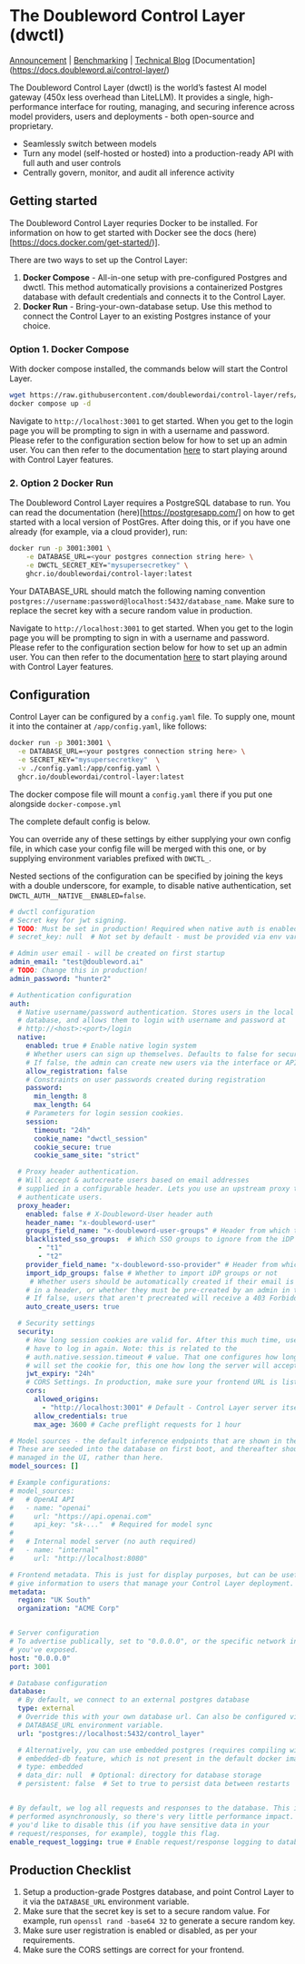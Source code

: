 # The Doubleword Control Layer (dwctl)

[Announcement](https://www.doubleword.ai/resources/doubleword-open-sources-the-worlds-fastest-ai-gateway) | [Benchmarking](https://docs.doubleword.ai/conceptual/21-19-2025-dwctl-benchmark) | [Technical Blog](https://fergusfinn.com/blog/control-layer/)
[Documentation] (https://docs.doubleword.ai/control-layer/)

The Doubleword Control Layer (dwctl) is the world’s fastest AI model gateway (450x less overhead than LiteLLM). It provides a single, high-performance interface for routing, managing, and securing inference across model providers, users and deployments - both open-source and proprietary.
- Seamlessly switch between models
- Turn any model (self-hosted or hosted) into a production-ready API with full auth and user controls
- Centrally govern, monitor, and audit all inference activity
 
## Getting started

The Doubleword Control Layer requries Docker to be installed. For information on how to get started with Docker see the docs (here)[https://docs.docker.com/get-started/)]. 

There are two ways to set up the Control Layer:
1. **Docker Compose** - All-in-one setup with pre-configured Postgres and dwctl. This method automatically provisions a containerized Postgres database with default credentials and connects it to the Control Layer.
2. **Docker Run** - Bring-your-own-database setup. Use this method to connect the Control Layer to an existing Postgres instance of your choice.

### Option 1. Docker Compose

With docker compose installed, the commands below will start the Control Layer.  

```bash
wget https://raw.githubusercontent.com/doublewordai/control-layer/refs/heads/main/docker-compose.yml
docker compose up -d
```

Navigate to `http://localhost:3001` to get started. When you get to the login page you will be prompting to sign in with a username and password. Please refer to the configuration section below for how to set up an admin user. You can then refer to the documentation [here](https://docs.doubleword.ai/control-layer/usage/models-and-access) to start playing around with Control Layer features.  


### 2. Option 2 Docker Run 

The Doubleword Control Layer requires a PostgreSQL database to run. You can read the documentation (here)[https://postgresapp.com/] on how to get started with a local version of PostGres. After doing this, or if you have one already (for example, via a cloud provider), run:

```bash
docker run -p 3001:3001 \
    -e DATABASE_URL=<your postgres connection string here> \
    -e DWCTL_SECRET_KEY="mysupersecretkey" \
    ghcr.io/doublewordai/control-layer:latest
```

Your DATABASE_URL should match the following naming convention `postgres://username:password@localhost:5432/database_name`.  Make sure to replace the secret key with a secure random value in production.

Navigate to `http://localhost:3001` to get started. When you get to the login page you will be prompting to sign in with a username and password. Please refer to the configuration section below for how to set up an admin user. You can then refer to the documentation [here](https://docs.doubleword.ai/control-layer/usage/models-and-access) to start playing around with Control Layer features.  

## Configuration

Control Layer can be configured by a `config.yaml` file. To supply one, mount
it into the container at `/app/config.yaml`, like follows:

```bash
docker run -p 3001:3001 \
  -e DATABASE_URL=<your postgres connection string here> \
  -e SECRET_KEY="mysupersecretkey"  \
  -v ./config.yaml:/app/config.yaml \
  ghcr.io/doublewordai/control-layer:latest
```

The docker compose file will mount a
`config.yaml` there if you put one alongside `docker-compose.yml`

The complete default config is below.

You can override any of these settings by
either supplying your own config file, in which case your config file will be
merged with this one, or by supplying environment variables prefixed with
`DWCTL_`.

Nested sections of the configuration can be specified by joining
the keys with a double underscore, for example, to disable native
authentication, set `DWCTL_AUTH__NATIVE__ENABLED=false`.

```yaml
# dwctl configuration
# Secret key for jwt signing.
# TODO: Must be set in production! Required when native auth is enabled.
# secret_key: null  # Not set by default - must be provided via env var or config

# Admin user email - will be created on first startup
admin_email: "test@doubleword.ai"
# TODO: Change this in production!
admin_password: "hunter2"

# Authentication configuration
auth:
  # Native username/password authentication. Stores users in the local #
  # database, and allows them to login with username and password at
  # http://<host>:<port>/login
  native:
    enabled: true # Enable native login system
    # Whether users can sign up themselves. Defaults to false for security.
    # If false, the admin can create new users via the interface or API.
    allow_registration: false
    # Constraints on user passwords created during registration
    password:
      min_length: 8
      max_length: 64
    # Parameters for login session cookies.
    session:
      timeout: "24h"
      cookie_name: "dwctl_session"
      cookie_secure: true
      cookie_same_site: "strict"

  # Proxy header authentication. 
  # Will accept & autocreate users based on email addresses
  # supplied in a configurable header. Lets you use an upstream proxy to 
  # authenticate users.
  proxy_header:
    enabled: false # X-Doubleword-User header auth
    header_name: "x-doubleword-user"
    groups_field_name: "x-doubleword-user-groups" # Header from which to read out group claims
    blacklisted_sso_groups:  # Which SSO groups to ignore from the iDP
       - "t1"
       - "t2"
    provider_field_name: "x-doubleword-sso-provider" # Header from which to read the sso provider (for source column)
    import_idp_groups: false # Whether to import iDP groups or not
     # Whether users should be automatically created if their email is supplied
    # in a header, or whether they must be pre-created by an admin in the UI.
    # If false, users that aren't precreated will receive a 403 Forbidden error.
    auto_create_users: true

  # Security settings
  security:
    # How long session cookies are valid for. After this much time, users will
    # have to log in again. Note: this is related to the
    # auth.native.session.timeout # value. That one configures how long the browser
    # will set the cookie for, this one how long the server will accept it for.
    jwt_expiry: "24h"
    # CORS Settings. In production, make sure your frontend URL is listed here.
    cors:
      allowed_origins:
        - "http://localhost:3001" # Default - Control Layer server itself
      allow_credentials: true
      max_age: 3600 # Cache preflight requests for 1 hour

# Model sources - the default inference endpoints that are shown in the UI.
# These are seeded into the database on first boot, and thereafter should be 
# managed in the UI, rather than here.
model_sources: []

# Example configurations:
# model_sources:
#   # OpenAI API
#   - name: "openai"
#     url: "https://api.openai.com"
#     api_key: "sk-..."  # Required for model sync
#
#   # Internal model server (no auth required)
#   - name: "internal"
#     url: "http://localhost:8080"

# Frontend metadata. This is just for display purposes, but can be useful to
# give information to users that manage your Control Layer deployment.
metadata:
  region: "UK South"
  organization: "ACME Corp"


# Server configuration
# To advertise publically, set to "0.0.0.0", or the specific network interface
# you've exposed.
host: "0.0.0.0"
port: 3001

# Database configuration
database:
  # By default, we connect to an external postgres database
  type: external
  # Override this with your own database url. Can also be configured via the
  # DATABASE_URL environment variable.
  url: "postgres://localhost:5432/control_layer"

  # Alternatively, you can use embedded postgres (requires compiling with the
  # embedded-db feature, which is not present in the default docker image)
  # type: embedded
  # data_dir: null  # Optional: directory for database storage
  # persistent: false  # Set to true to persist data between restarts


# By default, we log all requests and responses to the database. This is
# performed asynchronously, so there's very little performance impact. # If
# you'd like to disable this (if you have sensitive data in your
# request/responses, for example), toggle this flag.
enable_request_logging: true # Enable request/response logging to database
```

## Production Checklist

1. Setup a production-grade Postgres database, and point Control Layer to it via the
   `DATABASE_URL` environment variable.
2. Make sure that the secret key is set to a secure random value. For example, run
   `openssl rand -base64 32` to generate a secure random key.
3. Make sure user registration is enabled or disabled, as per your requirements.
4. Make sure the CORS settings are correct for your frontend.
